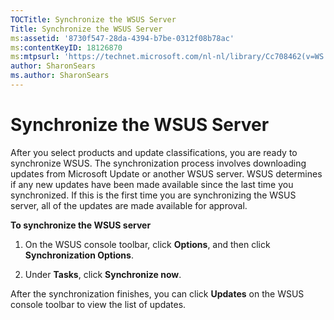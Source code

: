 ```yaml
---
TOCTitle: Synchronize the WSUS Server
Title: Synchronize the WSUS Server
ms:assetid: '8730f547-28da-4394-b7be-0312f08b78ac'
ms:contentKeyID: 18126870
ms:mtpsurl: 'https://technet.microsoft.com/nl-nl/library/Cc708462(v=WS.10)'
author: SharonSears
ms.author: SharonSears
---
```


Synchronize the WSUS Server
===========================

After you select products and update classifications, you are ready to synchronize WSUS. The synchronization process involves downloading updates from Microsoft Update or another WSUS server. WSUS determines if any new updates have been made available since the last time you synchronized. If this is the first time you are synchronizing the WSUS server, all of the updates are made available for approval.

**To synchronize the WSUS server**
1.  On the WSUS console toolbar, click **Options**, and then click **Synchronization Options**.

2.  Under **Tasks**, click **Synchronize now**.

After the synchronization finishes, you can click **Updates** on the WSUS console toolbar to view the list of updates.
